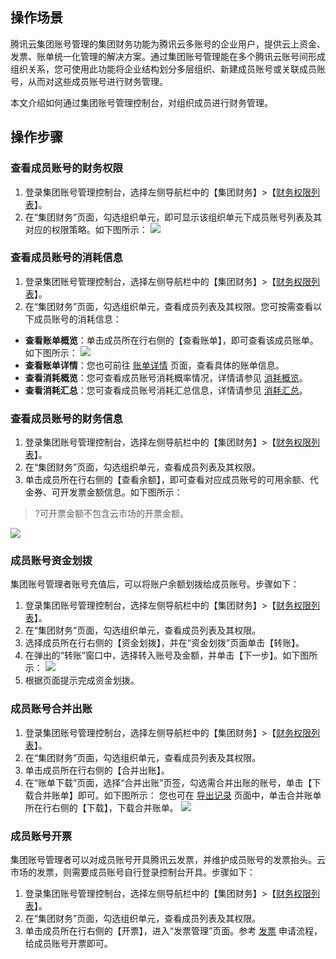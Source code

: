 ## 操作场景
腾讯云集团账号管理的集团财务功能为腾讯云多账号的企业用户，提供云上资金、发票、账单统一化管理的解决方案。通过集团账号管理能在多个腾讯云账号间形成组织关系，您可使用此功能将企业结构划分多层组织、新建成员账号或关联成员账号，从而对这些成员账号进行财务管理。

本文介绍如何通过集团账号管理控制台，对组织成员进行财务管理。

## 操作步骤

### 查看成员账号的财务权限[](id:financialAuthority)
1. 登录集团账号管理控制台，选择左侧导航栏中的【集团财务】>【[财务权限列表](https://console.cloud.tencent.com/organization/finance)】。
2. 在“集团财务”页面，勾选组织单元，即可显示该组织单元下成员账号列表及其对应的权限策略。如下图所示：
![](https://main.qcloudimg.com/raw/2bf5e6341037948ad1e275eb35511247.png)

### 查看成员账号的消耗信息[](id:consumptionInformation)
1. 登录集团账号管理控制台，选择左侧导航栏中的【集团财务】>【[财务权限列表](https://console.cloud.tencent.com/organization/finance)】。
2. 在“集团财务”页面，勾选组织单元，查看成员列表及其权限。您可按需查看以下成员账号的消耗信息：
 - **查看账单概览**：单击成员所在行右侧的【查看账单】，即可查看该成员账单。如下图所示：
![](https://main.qcloudimg.com/raw/b8ad7ad2b0361fe20af89e2a3fd933e2.png)
 - **查看账单详情**：您也可前往 [账单详情](https://console.cloud.tencent.com/expense/bill/summary) 页面，查看具体的账单信息。
 - **查看消耗概览**：您可查看成员账号消耗概率情况，详情请参见 [消耗概览](https://cloud.tencent.com/document/product/555/37321)。
 - **查看消耗汇总**：您可查看成员账号消耗汇总信息，详情请参见 [消耗汇总](https://cloud.tencent.com/document/product/555/37322)。

### 查看成员账号的财务信息[](id:financialInformation)
1. 登录集团账号管理控制台，选择左侧导航栏中的【集团财务】>【[财务权限列表](https://console.cloud.tencent.com/organization/finance)】。
2. 在“集团财务”页面，勾选组织单元，查看成员列表及其权限。
3. 单击成员所在行右侧的【查看余额】，即可查看对应成员账号的可用余额、代金券、可开发票金额信息。如下图所示：
>?可开票金额不包含云市场的开票金额。
>
![](https://main.qcloudimg.com/raw/f8cb4030b0b0b1ceacb60a2788db3563.png)

### 成员账号资金划拨[](id:fundTransfer)
集团账号管理者账号充值后，可以将账户余额划拨给成员账号。步骤如下：
1. 登录集团账号管理控制台，选择左侧导航栏中的【集团财务】>【[财务权限列表](https://console.cloud.tencent.com/organization/finance)】。
2. 在“集团财务”页面，勾选组织单元，查看成员列表及其权限。
3. 选择成员所在行右侧的【资金划拨】，并在“资金划拨”页面单击【转账】。
5. 在弹出的“转账”窗口中，选择转入账号及金额，并单击【下一步】。如下图所示：
![](https://main.qcloudimg.com/raw/4a763fad9c0383562628a8e601a7bd7b.png)
5. 根据页面提示完成资金划拨。

### 成员账号合并出账[](id:consolidateAccounts)
1. 登录集团账号管理控制台，选择左侧导航栏中的【集团财务】>【[财务权限列表](https://console.cloud.tencent.com/organization/finance)】。
2. 在“集团财务”页面，勾选组织单元，查看成员列表及其权限。
3. 单击成员所在行右侧的【合并出账】。
4. 在“账单下载”页面，选择“合并出账”页签，勾选需合并出账的账号，单击【下载合并账单】即可。如下图所示：
您也可在 [导出记录](https://console.cloud.tencent.com/expense/download) 页面中，单击合并账单所在行右侧的【下载】，下载合并账单。
![](https://main.qcloudimg.com/raw/30296d9bb5263096e7ce06426300753c.png)

### 成员账号开票[](id:Invoicing)
集团账号管理者可以对成员账号开具腾讯云发票，并维护成员账号的发票抬头。云市场的发票，则需要成员账号自行登录控制台开具。步骤如下：
1. 登录集团账号管理控制台，选择左侧导航栏中的【集团财务】>【[财务权限列表](https://console.cloud.tencent.com/organization/finance)】。
2. 在“集团财务”页面，勾选组织单元，查看成员列表及其权限。
3. 单击成员所在行右侧的【开票】，进入“发票管理”页面。参考 [发票](https://cloud.tencent.com/document/product/555/7434) 申请流程，给成员账号开票即可。

